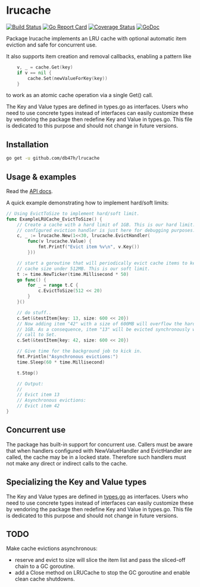 # lrucache

[![Build Status][ci-img]][ci] [![Go Report Card][lint-img]][lint] [![Coverage Status][cover-img]][cover] [![GoDoc][godoc-img]][godoc]

Package lrucache implements an LRU cache with optional automatic item eviction and safe for concurrent use.

It also supports item creation and removal callbacks, enabling a pattern like

```go
    v, _ = cache.Get(key)
    if v == nil {
        cache.Set(newValueForKey(key))
    }
```

 to work as an atomic cache operation via a single Get() call.

The Key and Value types are defined in types.go as interfaces. Users who need
to use concrete types instead of interfaces can easily customize these by
vendoring the package then redefine Key and Value in types.go. This file is
dedicated to this purpose and should not change in future versions.

## Installation

```bash
go get -u github.com/db47h/lrucache
```

## Usage & examples

Read the [API docs][godoc].

A quick example demonstrating how to implement hard/soft limits:

```go
// Using EvictToSize to implement hard/soft limit.
func ExampleLRUCache_EvictToSize() {
	// Create a cache with a hard limit of 1GB. This is our hard limit. The
	// configured eviction handler is just here for debugging purposes.
	c, _ := lrucache.New(1<<30, lrucache.EvictHandler(
		func(v lrucache.Value) {
			fmt.Printf("Evict item %v\n", v.Key())
		}))

	// start a goroutine that will periodically evict cache items to keep the
	// cache size under 512MB. This is our soft limit.
	t := time.NewTicker(time.Millisecond * 50)
	go func() {
		for _ = range t.C {
			c.EvictToSize(512 << 20)
		}
	}()

	// do stuff..
	c.Set(&testItem{key: 13, size: 600 << 20})
	// Now adding item "42" with a size of 600MB will overflow the hard limit of
	// 1GB. As a consequence, item "13" will be evicted synchronously with the
	// call to Set.
	c.Set(&testItem{key: 42, size: 600 << 20})

	// Give time for the background job to kick in.
	fmt.Println("Asynchronous evictions:")
	time.Sleep(60 * time.Millisecond)

	t.Stop()

	// Output:
	//
	// Evict item 13
	// Asynchronous evictions:
	// Evict item 42
}
```

## Concurrent use

The package has built-in support for concurrent use. Callers must be aware that
when handlers configured with NewValueHandler and EvictHandler are called, the
cache may be in a locked state. Therefore such handlers must not make any direct
or indirect calls to the cache.

## Specializing the Key and Value types

The Key and Value types are defined in [types.go] as interfaces. Users who need to
use concrete types instead of interfaces can easily customize these by vendoring
the package then redefine Key and Value in types.go. This file is dedicated to
this purpose and should not change in future versions.

## TODO

Make cache evictions asynchronous:

- reserve and evict to size will slice the item list and pass the sliced-off
  chain to a GC goroutine.
- add a Close method on LRUCache to stop the GC goroutine and enable clean cache
  shutdowns.

[ci]: https://travis-ci.org/db47h/lrucache
[ci-img]: https://travis-ci.org/db47h/lrucache.svg?branch=master
[lint]: https://goreportcard.com/report/github.com/db47h/lrucache
[lint-img]: https://goreportcard.com/badge/github.com/db47h/lrucache
[cover]: https://coveralls.io/github/db47h/lrucache
[cover-img]: https://coveralls.io/repos/github/db47h/lrucache/badge.svg
[godoc]: https://godoc.org/github.com/db47h/lrucache
[godoc-img]: https://godoc.org/github.com/db47h/lrucache?status.svg

[GetWithDefault]: https://godoc.org/github.com/db47h/lrucache#LRUCache.GetWithDefault
[types.go]: https://github.com/db47h/lrumap/blob/master/types.go
